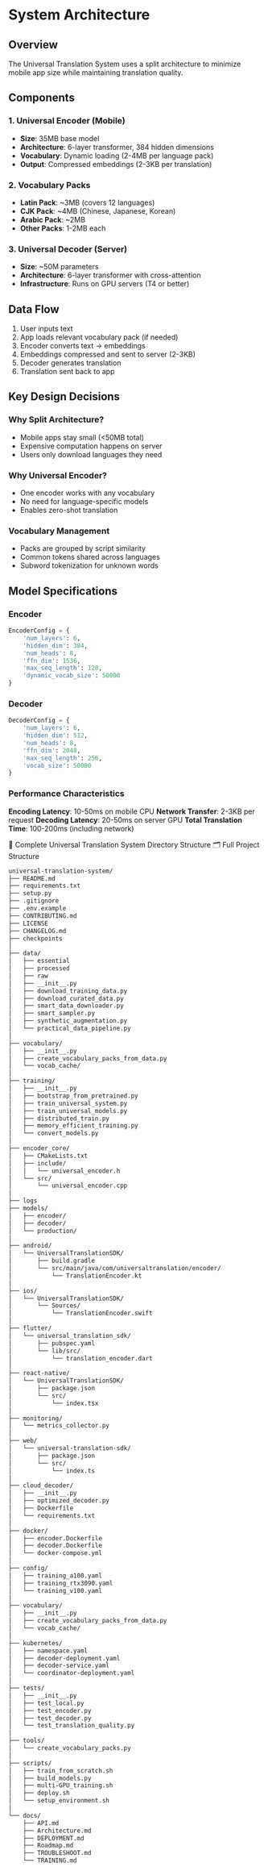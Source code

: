 # System Architecture

## Overview

The Universal Translation System uses a split architecture to minimize mobile app size while maintaining translation quality.

## Components

### 1. Universal Encoder (Mobile)
- **Size**: 35MB base model
- **Architecture**: 6-layer transformer, 384 hidden dimensions
- **Vocabulary**: Dynamic loading (2-4MB per language pack)
- **Output**: Compressed embeddings (2-3KB per translation)

### 2. Vocabulary Packs
- **Latin Pack**: ~3MB (covers 12 languages)
- **CJK Pack**: ~4MB (Chinese, Japanese, Korean)
- **Arabic Pack**: ~2MB
- **Other Packs**: 1-2MB each

### 3. Universal Decoder (Server)
- **Size**: ~50M parameters
- **Architecture**: 6-layer transformer with cross-attention
- **Infrastructure**: Runs on GPU servers (T4 or better)

## Data Flow

1. User inputs text
2. App loads relevant vocabulary pack (if needed)
3. Encoder converts text → embeddings
4. Embeddings compressed and sent to server (2-3KB)
5. Decoder generates translation
6. Translation sent back to app

## Key Design Decisions

### Why Split Architecture?
- Mobile apps stay small (<50MB total)
- Expensive computation happens on server
- Users only download languages they need

### Why Universal Encoder?
- One encoder works with any vocabulary
- No need for language-specific models
- Enables zero-shot translation

### Vocabulary Management
- Packs are grouped by script similarity
- Common tokens shared across languages
- Subword tokenization for unknown words

## Model Specifications

### Encoder
```python
EncoderConfig = {
    'num_layers': 6,
    'hidden_dim': 384,
    'num_heads': 8,
    'ffn_dim': 1536,
    'max_seq_length': 128,
    'dynamic_vocab_size': 50000
}
```

### Decoder
```python
DecoderConfig = {
    'num_layers': 6,
    'hidden_dim': 512,
    'num_heads': 8,
    'ffn_dim': 2048,
    'max_seq_length': 256,
    'vocab_size': 50000
}
```

### Performance Characteristics

**Encoding Latency**: 10-50ms on mobile CPU
**Network Transfer**: 2-3KB per request
**Decoding Latency**: 20-50ms on server GPU
**Total Translation Time**: 100-200ms (including network)

📁 Complete Universal Translation System Directory Structure
🗂️ Full Project Structure

```bash
universal-translation-system/
├── README.md
├── requirements.txt
├── setup.py
├── .gitignore
├── .env.example
├── CONTRIBUTING.md
├── LICENSE
├── CHANGELOG.md
├── checkpoints
│
├── data/
│   ├── essential
│   ├── processed
│   ├── raw
│   ├── __init__.py
│   ├── download_training_data.py
│   ├── download_curated_data.py
│   ├── smart_data_downloader.py
│   ├── smart_sampler.py
│   ├── synthetic_augmentation.py
│   └── practical_data_pipeline.py
│
├── vocabulary/
│   ├── __init__.py
│   ├── create_vocabulary_packs_from_data.py
│   └── vocab_cache/
│
├── training/
│   ├── __init__.py
│   ├── bootstrap_from_pretrained.py
│   ├── train_universal_system.py
│   ├── train_universal_models.py
│   ├── distributed_train.py
│   ├── memory_efficient_training.py
│   └── convert_models.py
│
├── encoder_core/
│   ├── CMakeLists.txt
│   ├── include/
│   │   └── universal_encoder.h
│   └── src/
│       └── universal_encoder.cpp
│
├── logs
├── models/
│   ├── encoder/
│   ├── decoder/
│   └── production/
│
├── android/
│   └── UniversalTranslationSDK/
│       ├── build.gradle
│       └── src/main/java/com/universaltranslation/encoder/
│           └── TranslationEncoder.kt
│
├── ios/
│   └── UniversalTranslationSDK/
│       └── Sources/
│           └── TranslationEncoder.swift
│
├── flutter/
│   └── universal_translation_sdk/
│       ├── pubspec.yaml
│       └── lib/src/
│           └── translation_encoder.dart
│
├── react-native/
│   └── UniversalTranslationSDK/
│       ├── package.json
│       └── src/
│           └── index.tsx
│
├── monitoring/
│   └── metrics_collector.py
│
├── web/
│   └── universal-translation-sdk/
│       ├── package.json
│       └── src/
│           └── index.ts
│
├── cloud_decoder/
│   ├── __init__.py
│   ├── optimized_decoder.py
│   ├── Dockerfile
│   └── requirements.txt
│
├── docker/
│   ├── encoder.Dockerfile
│   ├── decoder.Dockerfile
│   └── docker-compose.yml
│
├── config/
│   ├── training_a100.yaml
│   ├── training_rtx3090.yaml
│   └── training_v100.yaml
│
├── vocabulary/
│   ├── __init__.py
│   ├── create_vocabulary_packs_from_data.py
│   └── vocab_cache/
│
├── kubernetes/
│   ├── namespace.yaml
│   ├── decoder-deployment.yaml
│   ├── decoder-service.yaml
│   └── coordinator-deployment.yaml
│
├── tests/
│   ├── __init__.py
│   ├── test_local.py
│   ├── test_encoder.py
│   ├── test_decoder.py
│   └── test_translation_quality.py
│
├── tools/
│   └── create_vocabulary_packs.py
│
├── scripts/
│   ├── train_from_scratch.sh
│   ├── build_models.py
│   ├── multi-GPU_training.sh
│   ├── deploy.sh
│   └── setup_environment.sh
│
└── docs/
    ├── API.md
    ├── Architecture.md
    ├── DEPLOYMENT.md
    ├── Roadmap.md
    ├── TROUBLESHOOT.md
    └── TRAINING.md
```